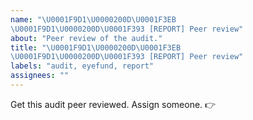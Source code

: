 ```yaml
---
name: "\U0001F9D1\U0000200D\U0001F3EB
\U0001F9D1\U0000200D\U0001F393 [REPORT] Peer review"
about: "Peer review of the audit."
title: "\U0001F9D1\U0000200D\U0001F3EB
\U0001F9D1\U0000200D\U0001F393 [REPORT] Peer review"
labels: "audit, eyefund, report"
assignees: ""
---
```


Get this audit peer reviewed. Assign someone. 👉
